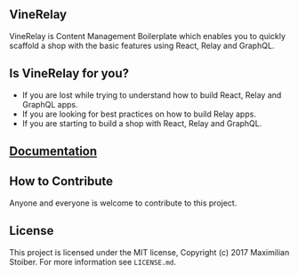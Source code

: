 VineRelay
---------------
VineRelay is Content Management Boilerplate which enables you to quickly scaffold a shop with the basic features using React, Relay and GraphQL.

Is VineRelay for you?
---------------
- If you are lost while trying to understand how to build React, Relay and GraphQL apps.
- If you are looking for best practices on how to build Relay apps.
- If you are starting to build a shop with React, Relay and GraphQL.

[Documentation](/docs/index.md)
-------------------

How to Contribute
-------------------
Anyone and everyone is welcome to contribute to this project.

License
----------
This project is licensed under the MIT license, Copyright (c) 2017 Maximilian Stoiber. For more information see `LICENSE.md`.
